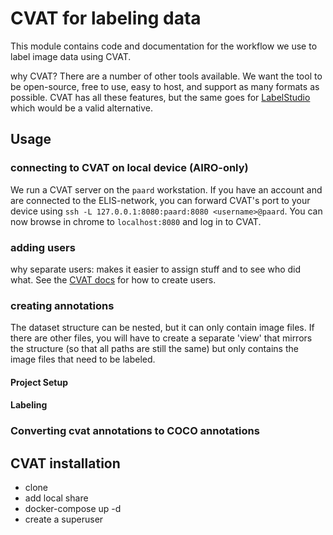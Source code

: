 # CVAT for labeling data
This module contains code and documentation for the workflow we use to label image data using CVAT.

why CVAT? There are a number of other tools available. We want the tool to be open-source, free to use, easy to host, and support as many formats as possible. CVAT has all these features, but the same goes for [LabelStudio](https://labelstud.io/) which would be a valid alternative.

## Usage
### connecting to CVAT on local device (AIRO-only)
We run a CVAT server on the `paard` workstation. If you have an account and are connected to the ELIS-network, you can forward CVAT's port to your device using `ssh -L 127.0.0.1:8080:paard:8080 <username>@paard`. You can now browse in chrome  to `localhost:8080` and log in to CVAT.
### adding users
why separate users: makes it easier to assign stuff and to see who did what. See the [CVAT docs]() for how to create users.

### creating annotations
The dataset structure can be nested, but it can only contain image files. If there are other files, you will have to create a separate 'view' that mirrors the structure (so that all paths are still the same) but only contains the image files that need to be labeled.


#### Project Setup
#### Labeling

### Converting cvat annotations to COCO annotations

## CVAT installation
- clone
- add local share
- docker-compose up -d
- create a superuser


